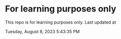 # For learning purposes only
This repo is for learning purposes only.
Last updated at

Tuesday, August 8, 2023 5:43:35 PM

